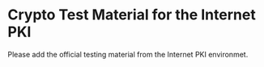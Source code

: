 # Crypto Test Material for the Internet PKI

Please add the official testing material from the Internet PKI environmet.

